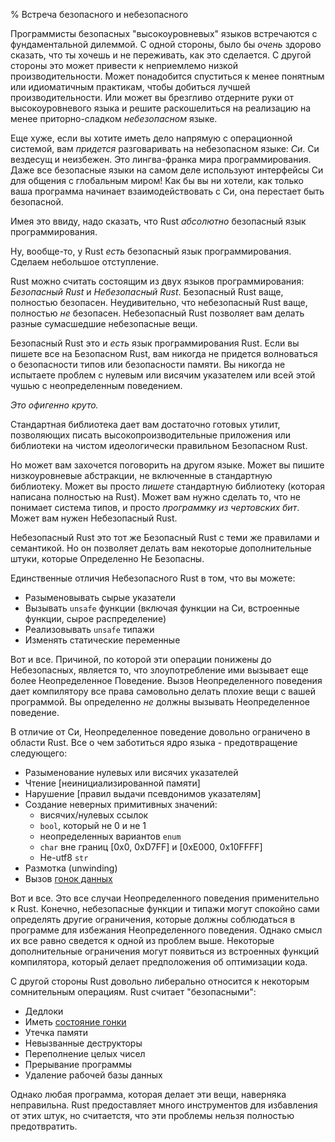 % Встреча безопасного и небезопасного

Программисты безопасных "высокоуровневых" языков встречаются с фундаментальной
дилеммой. С одной стороны, было бы *очень* здорово сказать, что ты хочешь и не
переживать, как это сделается. С другой стороны это может привести к неприемлемо
низкой производительности. Может понадобится спуститься к менее понятным или
идиоматичным практикам, чтобы добиться лучшей производительности. Или может вы
брезгливо отдерните руки от высокоуровневого языка и решите раскошелиться на
реализацию на менее приторно-сладком *небезопасном* языке.

Еще хуже, если вы хотите иметь дело напрямую с операционной системой, вам
*придется* разговаривать на небезопасном языке: *Си*. Си вездесущ и неизбежен.
Это лингва-франка мира программирования. Даже все безопасные языки на самом деле
используют интерфейсы Си для общения с глобальным миром! Как бы вы ни хотели,
как только ваша программа начинает взаимодействовать с Си, она перестает быть
безопасной.

Имея это ввиду, надо сказать, что Rust *абсолютно* безопасный язык
программирования.

Ну, вообще-то, у Rust *есть* безопасный язык программирования. Сделаем небольшое 
отступление.

Rust можно считать состоящим из двух языков программирования: *Безопасный Rust*
и *Небезопасный Rust*. Безопасный Rust ваще, полностью безопасен.
Неудивительно, что небезопасный Rust ваще, полностью *не* безопасен.
Небезопасный Rust позволяет вам делать разные сумасшедшие небезопасные вещи.

Безопасный Rust это и *есть* язык программирования Rust. Если вы пишете все на
Безопасном Rust, вам никогда не придется волноваться о безопасности типов или
безопасности памяти. Вы никогда не испытаете проблем с нулевым или висячим
указателем или всей этой чушью с неопределенным поведением.

*Это офигенно круто.*

Стандартная библиотека дает вам достаточно готовых утилит, позволяющих
писать высокопроизводительные приложения или библиотеки на чистом
идеологически правильном Безопасном Rust.

Но может вам захочется поговорить на другом языке. Может вы пишите низкоуровневые
абстракции, не включенные в стандартную библиотеку. Может вы просто
*пишете* стандартную библиотеку (которая написана полностью на Rust). Может вам
нужно сделать то, что не понимает система типов, и просто *программку из
чертовских бит*. Может вам нужен Небезопасный Rust.

Небезопасный Rust это тот же Безопасный Rust с теми же правилами и семантикой.
Но он позволяет делать вам некоторые дополнительные штуки, которые Определенно
Не Безопасны.

Единственные отличия Небезопасного Rust в том, что вы можете:

* Разыменовывать сырые указатели
* Вызывать `unsafe` функции (включая функции на Си, встроенные функции, 
сырое распределение)
* Реализовывать `unsafe` типажи 
* Изменять статические переменные

Вот и все. Причиной, по которой эти операции понижены до Небезопасных, является
то, что злоупотребление ими вызывает еще более Неопределенное Поведение. Вызов
Неопределенного поведения дает компилятору все права самовольно делать плохие
вещи с вашей программой. Вы определенно *не* должны вызывать Неопределенное
поведение.

В отличие от Си, Неопределенное поведение довольно ограничено в области Rust. Все
о чем заботиться ядро языка - предотвращение следующего:

* Разыменование нулевых или висячих указателей
* Чтение [неинициализированной памяти]
* Нарушение [правил выдачи псевдонимов указателям]
* Создание неверных примитивных значений:
    * висячих/нулевых ссылок
    * `bool`, который не 0 и не 1
    * неопределенных вариантов `enum`
    * `char` вне границ [0x0, 0xD7FF] и [0xE000, 0x10FFFF]
    * Не-utf8 `str`
* Размотка (unwinding)
* Вызов [гонок данных][race]

Вот и все. Это все случаи Неопределенного поведения применительно к Rust.
Конечно, небезопасные функции и типажи могут спокойно сами определять другие
ограничения, которые должны соблюдаться в программе для избежания
Неопределенного поведения. Однако смысл их все равно сведется к одной из проблем
выше. Некоторые дополнительные ограничения могут появиться из встроенных функций
компилятора, который делает предположения об оптимизации кода.

С другой стороны Rust довольно либерально относится к некоторым сомнительным
операциям. Rust считает "безопасными":

* Дедлоки
* Иметь [состояние гонки][race]
* Утечка памяти
* Невызванные деструкторы
* Переполнение целых чисел
* Прерывание программы
* Удаление рабочей базы данных

Однако любая программа, которая делает эти вещи, наверняка неправильна. Rust
предоставляет много инструментов для избавления от этих штук, но считаетстя, что
эти проблемы нельзя полностью предотвратить.

[pointer aliasing rules]: references.html
[uninitialized memory]: uninitialized.html
[race]: races.html
